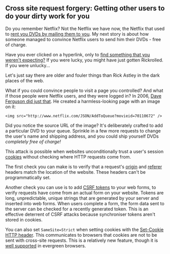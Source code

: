 ## Cross site request forgery: Getting other users to do your dirty work for you
Do you remember Netflix? Not the Netflix we have now, the Netflix that used to [rent you DVDs by mailing them to you](https://www.youtube.com/watch?v=mCEkFkvt7EQ). My next story is about how someone managed to convince Netflix users to send him their DVDs - free of charge.

Have you ever clicked on a hyperlink, only to [find something that you weren't expecting?](https://youtu.be/dQw4w9WgXcQ) If you were lucky, you might have just gotten Rickrolled. If you were unlucky...

Let's just say there are older and fouler things than Rick Astley in the dark places of the web.

What if you could convince people to visit a page you controlled? And what if those people were Netflix users, and they were logged in? In 2006, [Dave Ferguson did just that](https://appsecnotes.blogspot.com/2009/01/netflix-csrf-revisited.html). He created a harmless-looking page with an image on it:

```
<img src="http://www.netflix.com/JSON/AddToQueue?movieid=70110672" />
```

Did you notice the source URL of the image? It's deliberately crafted to add a particular DVD to your queue. Sprinkle in a few more requests to change the user's name and shipping address, and you could ship yourself DVDs _completely free of charge!_

This attack is possible when websites unconditionally trust a user's session [cookies](https://developer.mozilla.org/en-US/docs/Web/HTTP/Cookies) without checking where HTTP requests come from.

The first check you can make is to verify that a request's [origin](https://developer.mozilla.org/en-US/docs/Web/HTTP/Headers/Origin) and [referer](https://developer.mozilla.org/en-US/docs/Web/HTTP/Headers/Referer) headers match the location of the website. These headers can't be programmatically set.

<!-- TODO: Add OWASP tokens link -->
<!-- https://www.owasp.org/index.php/Cross-Site_Request_Forgery_(CSRF)_Prevention_Cheat_Sheet#Synchronizer_Token_Pattern-->
Another check you can use is to add [CSRF tokens]() to your web forms, to verify requests have come from an actual form on your website. Tokens are long, unpredictable, unique strings that are generated by your server and inserted into web forms. When users complete a form, the form data sent to the server can be checked for a recently generated token. This is an effective deterrent of CSRF attacks because synchroniser tokens aren't stored in cookies.

You can also set `SameSite=Strict` when setting cookies with the [Set-Cookie HTTP header](https://developer.mozilla.org/en-US/docs/Web/HTTP/Headers/Set-Cookie). This communicates to browsers that cookies are not to be sent with cross-site requests. This is a relatively new feature, though it is [well supported](https://caniuse.com/#feat=same-site-cookie-attribute) in evergreen browsers.
